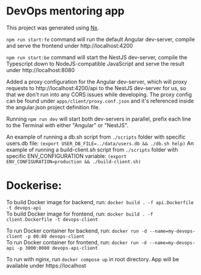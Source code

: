 # DevOps mentoring app

This project was generated using [Nx](https://nx.dev).

`npm run start:fe` command will run the default Angular dev-server, compile and serve the frontend under http://localhost:4200

`npm run start:be` command will start the NestJS dev-server, compile the Typescript down to NodeJS-compatible JavaScript and serve the result under http://localhost:8080

Added a proxy configuration for the Angular dev-server, which will proxy requests to http://localhost:4200/api to the NestJS dev-server for us, so that we don't run into any CORS issues while developing. The proxy config can be found under `apps/client/proxy.conf.json` and it's referenced inside the angular.json project definition file.

Running `npm run dev` will start both dev-servers in parallel, prefix each line to the Terminal with either "Angular" or "NestJS".

An example of running a db.sh script from `./scripts` folder with specific users.db file:
`(export USER_DB_FILE=../data/users.db && ./db.sh help)`
An example of running a build-client.sh script from `./scripts` folder with specific ENV_CONFIGURATION variable:
`(export ENV_CONFIGURATION=production && ./build-client.sh)`

# Dockerise:

To build Docker image for backend, run: `docker build . -f api.Dockerfile -t devops-api` <br>
To build Docker image for frontend, run: `docker build . -f client.Dockerfile -t devops-client`

To run Docker container for backend, run: `docker run -d --name=my-devops-client -p 80:80 devops-client`<br>
To run Docker container for frontend, run: `docker run -d --name=my-devops-api -p 3000:8080 devops-api-client`

To run with nginx, run `docker compose up` in root directory. App will be available under https://localhost 

